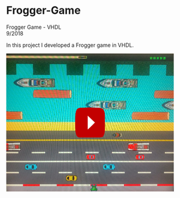 # Frogger-Game
Frogger Game - VHDL<br/>
9/2018

In this project I developed a Frogger game in VHDL.


[![Watch the video](images/Frogger_preview.png)](https://youtu.be/YOs4VsnLfNM)
